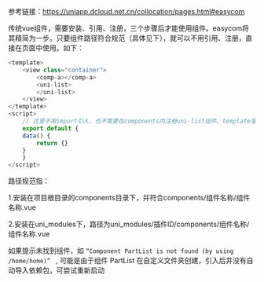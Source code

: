参考链接：https://uniapp.dcloud.net.cn/collocation/pages.html#easycom

传统vue组件，需要安装、引用、注册，三个步骤后才能使用组件。easycom将其精简为一步。只要组件路径符合规范（具体见下），就可以不用引用、注册，直接在页面中使用。如下：

```js
<template>
    <view class="container">
        <comp-a></comp-a>
        <uni-list>
        </uni-list>
    </view>
</template>
<script>
    // 这里不用import引入，也不需要在components内注册uni-list组件。template里就可以直接用
    export default {
    data() {
        return {}
    }
    }
</script>
```
路径规范指：

1.安装在项目根目录的components目录下，并符合components/组件名称/组件名称.vue

2.安装在uni_modules下，路径为uni_modules/插件ID/components/组件名称/组件名称.vue

如果提示未找到组件，如 `“Component PartList is not found (by using /home/home)” ` , 可能是由于组件 PartList 在自定义文件夹创建，引入后并没有自动导入依赖包，可尝试重新启动